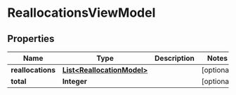 
# ReallocationsViewModel

## Properties
Name | Type | Description | Notes
------------ | ------------- | ------------- | -------------
**reallocations** | [**List&lt;ReallocationModel&gt;**](ReallocationModel.md) |  |  [optional]
**total** | **Integer** |  |  [optional]



